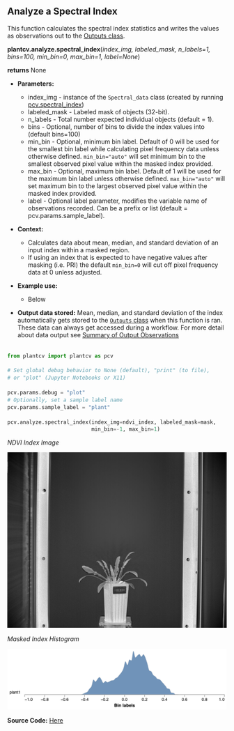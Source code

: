 ## Analyze a Spectral Index

This function calculates the spectral index statistics and writes the values as observations out to the 
[Outputs class](outputs.md).

**plantcv.analyze.spectral_index**(*index_img, labeled_mask, n_labels=1, bins=100, min_bin=0, max_bin=1, label=None*)

**returns** None

- **Parameters:**
    - index_img     - instance of the `Spectral_data` class (created by running [pcv.spectral_index](spectral_index.md))
    - labeled_mask  - Labeled mask of objects (32-bit).
    - n_labels      - Total number expected individual objects (default = 1).
    - bins          - Optional, number of bins to divide the index values into (default bins=100) 
    - min_bin       - Optional, minimum bin label. Default of 0 will be used for the smallest bin label while calculating pixel frequency data unless otherwise defined. 
                      `min_bin="auto"` will set minimum bin to the smallest observed pixel value within the masked index provided.
    - max_bin       - Optional, maximum bin label. Default of 1 will be used for the maximum bin label unless otherwise defined. `max_bin="auto"` will set maximum bin to the largest observed pixel value within the masked index provided.
    - label - Optional label parameter, modifies the variable name of observations recorded. Can be a prefix or list (default = pcv.params.sample_label).

- **Context:**
    - Calculates data about mean, median, and standard deviation of an input index within a masked region. 
    - If using an index that is expected to have negative values after masking (i.e. PRI) the default `min_bin=0` will cut off pixel frequency data at 0 unless adjusted. 
- **Example use:**
    - Below
- **Output data stored:** Mean, median, and standard deviation of the index automatically gets stored to the 
    [`Outputs` class](outputs.md) when this function is ran. 
    These data can always get accessed during a workflow. For more detail about data output see [Summary of Output Observations](output_measurements.md#summary-of-output-observations)


```python

from plantcv import plantcv as pcv

# Set global debug behavior to None (default), "print" (to file), 
# or "plot" (Jupyter Notebooks or X11)

pcv.params.debug = "plot"
# Optionally, set a sample label name
pcv.params.sample_label = "plant"

pcv.analyze.spectral_index(index_img=ndvi_index, labeled_mask=mask,
                           min_bin=-1, max_bin=1)

```

*NDVI Index Image* 

![Screenshot](img/documentation_images/analyze_spectral_index/ndvi.jpg)


*Masked Index Histogram*

![Screenshot](img/documentation_images/analyze_spectral_index/ndvi_hist.png)

**Source Code:** [Here](https://github.com/danforthcenter/plantcv/blob/main/plantcv/plantcv/analyze/spectral_index.py)
